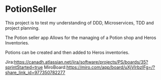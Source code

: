 # PotionSeller
This project is to test my understanding of DDD, Microservices, TDD and project planning.

The Potion seller app Allows for the managing of a Potion shop and Heros Inventories.

Potions can be created and then added to Heros inventories.



Jira:https://canadh.atlassian.net/jira/software/projects/PS/boards/35?sprintStarted=true
MiroBoard:https://miro.com/app/board/uXjVIrbzIFg=/?share_link_id=977350782277
